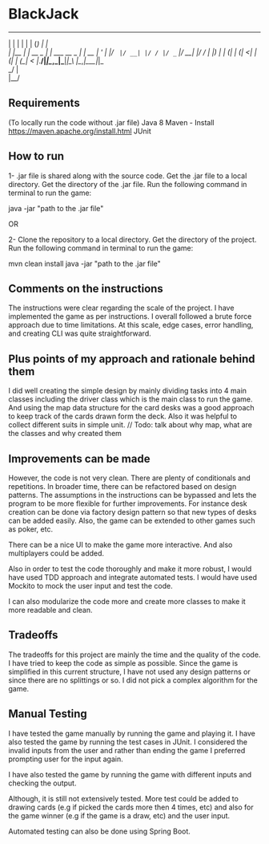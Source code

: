 # BlackJack

 _     _            _    _            _    
| |   | |          | |  (_)          | |   
| |__ | | __ _  ___| | ___  __ _  ___| | __
| '_ \| |/ _` |/ __| |/ / |/ _` |/ __| |/ /
| |_) | | (_| | (__|   <| | (_| | (__|   < 
|_.__/|_|\__,_|\___|_|\_\ |\__,_|\___|_|\_\
                       _/ |                
                      |__/                 


## Requirements
(To locally run the code without .jar file)
Java 8
Maven -  Install https://maven.apache.org/install.html
JUnit

## How to run

1- .jar file is shared along with the source code. Get the .jar file to a local directory. 
Get the directory of the .jar file.  Run the following command in terminal to run the game:

java -jar "path to the .jar file"

OR 

2- Clone the repository to a local directory. Get the directory of the project.  Run the following command in terminal 
to run the game:

mvn clean install
java -jar "path to the .jar file"

## Comments on the instructions

The instructions were clear regarding the scale of the project. I have implemented the game as per instructions. 
I overall followed a brute force approach due to time limitations. At this scale, edge cases, error 
handling, and creating CLI was quite straightforward.

## Plus points of my approach and rationale behind them
I did well creating the simple design by mainly dividing tasks into 4 main classes including the driver class which is 
the main class to run the game. And using the map data structure for the card desks was a good approach to keep track 
of the cards drawn form the deck. Also it was helpful to collect different suits in simple unit.
// Todo: talk about why map, what are the classes and why created them



## Improvements can be made
However, the code is not very clean. There are plenty of conditionals and repetitions. In broader time, there can be 
refactored based on design patterns.
The assumptions in the instructions can be bypassed and lets the program to be more flexible for further improvements.
For instance desk creation can be done via factory design pattern so that new types of desks can be added easily.
Also, the game can be extended to other games such as poker, etc.

There can be a nice UI to make the game more interactive. And also multiplayers could be added.

Also in order to test the code thoroughly and make it more robust, I would have used TDD approach and integrate 
automated tests. I would have used Mockito to mock the user input and test the code. 

I can also modularize the code more and create more classes to make it more readable and clean.

## Tradeoffs
 
The tradeoffs for this project are mainly the time and the quality of the code. I have tried to keep the code as simple 
as possible. Since the game is simplified in this current structure, I have not used any design patterns or since there
are no splittings or so. I did not pick a complex algorithm for the game.


## Manual Testing
I have tested the game manually by running the game and playing it. I have also tested the game by running the test 
cases in JUnit. I considered the invalid inputs from the user and rather than ending the game I preferred prompting user 
for the input again.

I have also tested the game by running the game with different inputs and checking the output. 

Although, it is still not extensively tested. More test could be added to drawing cards (e.g if picked the cards more 
then 4 times, etc) and also for the game winner (e.g if the game is a draw, etc) and the user input. 

Automated testing can also be done using Spring Boot.
